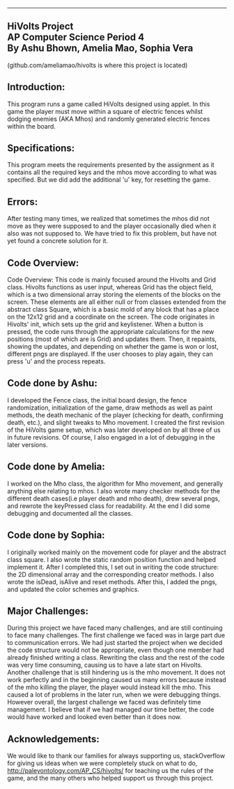 -----------------------------------------------------------------
HiVolts Project  <br />
AP Computer Science Period 4  <br />
By Ashu Bhown, Amelia Mao, Sophia Vera
-----------------------------------------------------------------
(github.com/ameliamao/hivolts is where this project is located)

Introduction:
-------------
This program runs a game called HiVolts designed using applet. In this game the player must move within a square of electric fences whilst dodging enemies (AKA Mhos) and randomly generated electric fences within the board.

Specifications:
---------------
This program meets the requirements presented by the assignment as it contains all the required keys and the mhos move according to what was specified. But we did add the additional 'u' key, for resetting the game.  

Errors:
-------
After testing many times, we realized that sometimes the mhos did not move as they were supposed to and the player occasionally died when it also was not supposed to. We have tried to fix this problem, but have not yet found a concrete solution for it.

Code Overview:
--------------
Code Overview: This code is mainly focused around the Hivolts and Grid class.  Hivolts functions as user input, whereas Grid has the object field, which is a two dimensional array storing the elements of the blocks on the screen.  These elements are all either null or from classes extended from the abstract class Square, which is a basic mold of any block that has a place on the 12x12 grid and a coordinate on the screen.  The code originates in Hivolts' init, which sets up the grid and keylistener.  When a button is pressed, the code runs through the appropriate calculations for the new positions (most of which are is Grid) and updates them.  Then, it repaints, showing the updates, and depending on whether the game is won or lost, different pngs are displayed. If the user chooses to play again, they can press 'u' and the process repeats.

Code done by Ashu:
------------------
I developed the Fence class, the initial board design, the fence randomization, initialization of the game, draw methods as well as paint methods, the death mechanic of the player (checking for death, confirming death, etc.), and slight tweaks to Mho movement. I created the first revision of the HiVolts game setup, which was later developed on by all three of us in future revisions. Of course, I also engaged in a lot of debugging in the later versions.

Code done by Amelia:
--------------------
I worked on the Mho class, the algorithm for Mho movement, and generally anything else relating to mhos. I also wrote many checker methods for the different death cases(i.e player death and mho death), drew several pngs, and rewrote the keyPressed class for readability. At the end I did some debugging and documented all the classes.

Code done by Sophia: 
--------------------
I originally worked mainly on the movement code for player and the abstract class square. I also wrote the static random position function and helped implement it. After I completed this, I set out in writing the code structure: the 2D dimensional array and the corresponding creator methods. I also wrote the isDead, isAlive and reset methods.  After this, I added the pngs, and updated the color schemes and graphics.

Major Challenges:
-----------------
During this project we have faced many challenges, and are still continuing to face many challenges. The first challenge we faced was in large part due to communication errors. We had just started the project when we decided the code structure would not be appropriate, even though one member had already finished writing a class. Rewriting the class and the rest of the code was very time consuming, causing us to have a late start on Hivolts. Another challenge that is still hindering us is the mho movement. It does not work perfectly and in the beginning caused us many errors because instead of the mho killing the player, the player would instead kill the mho. This caused a lot of problems in the later run, when we were debugging things. However overall, the largest challenge we faced was definitely time management. I believe that if we had managed our time better, the code would have worked and looked even better than it does now.

Acknowledgements:
----------------
We would like to thank our families for always supporting us, stackOverflow for giving us ideas when we were completely stuck on what to do, http://paleyontology.com/AP_CS/hivolts/ for teaching us the rules of the game, and the many others who helped support us through this project.





